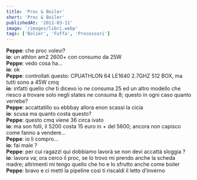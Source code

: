 ```yaml
---
title: 'Proc & Boiler'
short: 'Proc & Boiler'
publishedAt: '2011-03-11'
image: '/images/libri.webp'
tags: ['Bolier', 'Fuffa', 'Processori']
---
```


**Peppe**: che proc volevi?  
**io**: un athlon am2 2600+ con consumo da 25W  
**Peppe**: vedo cosa ha…  
**io**: ok  
**Peppe**: controllati questo: CPUATHLON 64 LE1640 2.7GHZ 512 BOX, ma tutti sono a 45W cmq  
**io**: infatti quello che ti dicevo io ne consuma 25 ed un altro modello che riesco a trovare solo negli states ne consuma 8; questo in ogni caso quanto verrebe?  
**Peppe**: accattatillo su ebbbay allora enon scassi la cicia  
**io**: scusa ma quanto costa questo?  
**Peppe**: questo cmq viene 36 circa ivato  
**io**: ma son folli, il 5200 costa 15 euro in + del 5600; ancora non capisco come fanno a vendere…  
**Peppe**: io li compro…  
**io**: fai male ?  
**Peppe**: per cui ragazzì qui dobbiamo lavorà se non devi accattà sloggia ?  
**io**: lavora va; ora cerco il proc, se lo trovo mi prendo anche la scheda madre; altrimenti mi tengo quello che ho e lo sfrutto anche come boiler  
**Peppe**: bravo e ci metti la pipeline così ti riscaldi il letto d’inverno
